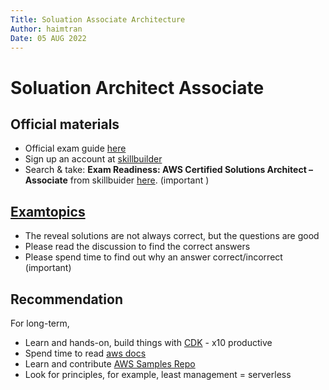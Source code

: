 ```yaml
---
Title: Soluation Associate Architecture
Author: haimtran
Date: 05 AUG 2022
---
```


# Soluation Architect Associate

## Official materials

- Official exam guide [here](https://aws.amazon.com/certification/coming-soon/)
- Sign up an account at [skillbuilder](https://explore.skillbuilder.aws/learn/signin)
- Search & take: **Exam Readiness: AWS Certified Solutions Architect – Associate** from skillbuider [here](https://explore.skillbuilder.aws/learn/course/external/view/elearning/125/exam-readiness-aws-certified-solutions-architect-associate-digital). (important )

## [Examtopics](https://www.examtopics.com/exams/amazon/aws-certified-solutions-architect-associate-saa-c02/)

- The reveal solutions are not always correct, but the questions are good
- Please read the discussion to find the correct answers
- Please spend time to find out why an answer correct/incorrect (important)

## Recommendation

For long-term,

- Learn and hands-on, build things with [CDK](https://docs.aws.amazon.com/cdk/api/v2/) - x10 productive
- Spend time to read [aws docs](https://docs.aws.amazon.com/)
- Learn and contribute [AWS Samples Repo](https://github.com/aws-samples)
- Look for principles, for example, least management = serverless
